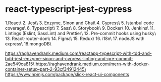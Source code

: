 # react-typescript-jest-cypress

1.React\ 2. Jest\ 3. Enzyme, Sinon and Chai\ 4. Cypress\ 5. Istanbul code coverage\ 6. Typescript\ 7. Sass\ 8. Storybook\ 9. Docker\ 10. Jenkins\ 11. Lintings (Eslint, SassLint) and Prettier\ 12. Pre-commit hooks using husky\ 13. React-router-dom\ 14. Figma\ 15. Redux\ 16. i18n\ 17. nodeJS with express\ 18.mongoDB\

https://raghavendrank.medium.com/reactapp-typescript-with-tdd-and-bdd-jest-enzyme-sinon-and-cypress-linting-and-pre-commit-2ae549ca815\
https://raghavendrank.medium.com/mern-with-docker-container-setup-part-2-93cf34912445\
https://www.npmjs.com/package/slick-react-ui-components
